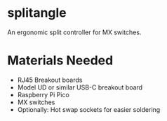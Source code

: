 # splitangle
An ergonomic split controller for MX switches.

# Materials Needed
- RJ45 Breakout boards
- Model UD or similar USB-C breakout board
- Raspberry Pi Pico
- MX switches
- Optionally: Hot swap sockets for easier soldering
